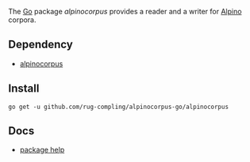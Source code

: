 
The [Go](http://golang.org/) package _alpinocorpus_ provides a reader and a writer for [Alpino](http://www.let.rug.nl/vannoord/alp/Alpino/) corpora.

## Dependency

 * [alpinocorpus](https://github.com/rug-compling/alpinocorpus)

## Install

    go get -u github.com/rug-compling/alpinocorpus-go/alpinocorpus

## Docs

 * [package help](http://godoc.org/github.com/rug-compling/alpinocorpus-go/alpinocorpus)
